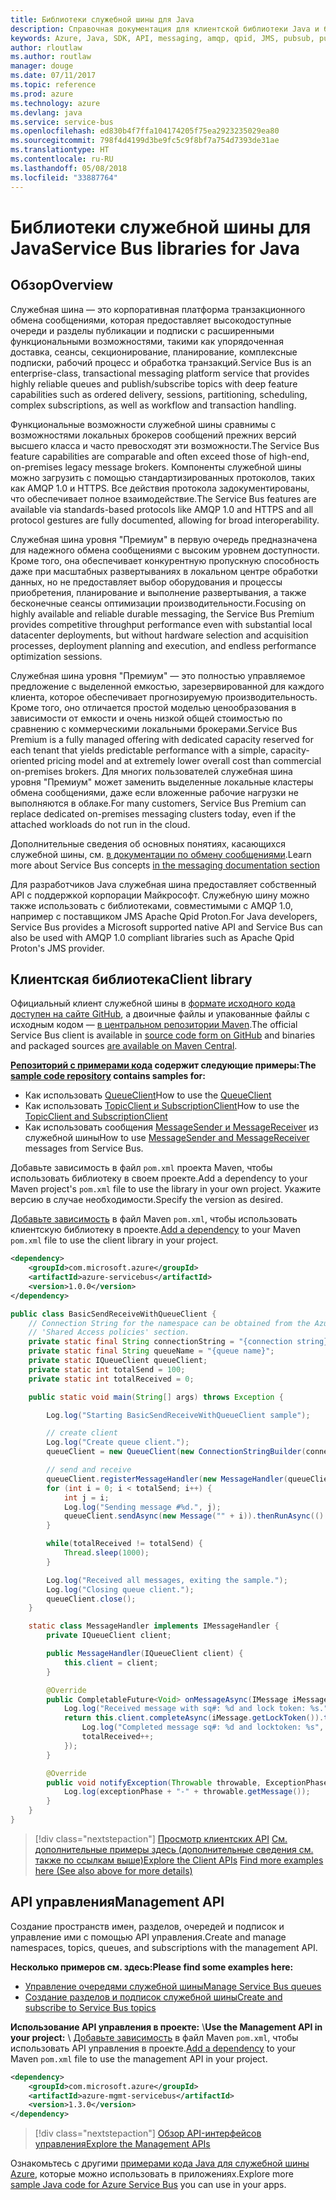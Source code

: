 ```yaml
---
title: Библиотеки служебной шины для Java
description: Справочная документация для клиентской библиотеки Java и библиотек управления служебной шины
keywords: Azure, Java, SDK, API, messaging, amqp, qpid, JMS, pubsub, pub-sub, message broker
author: rloutlaw
ms.author: routlaw
manager: douge
ms.date: 07/11/2017
ms.topic: reference
ms.prod: azure
ms.technology: azure
ms.devlang: java
ms.service: service-bus
ms.openlocfilehash: ed830b4f7ffa104174205f75ea2923235029ea80
ms.sourcegitcommit: 798f4d4199d3be9fc5c9f8bf7a754d7393de31ae
ms.translationtype: HT
ms.contentlocale: ru-RU
ms.lasthandoff: 05/08/2018
ms.locfileid: "33887764"
---
```

# <a name="service-bus-libraries-for-java"></a><span data-ttu-id="fcb51-104">Библиотеки служебной шины для Java</span><span class="sxs-lookup"><span data-stu-id="fcb51-104">Service Bus libraries for Java</span></span>

## <a name="overview"></a><span data-ttu-id="fcb51-105">Обзор</span><span class="sxs-lookup"><span data-stu-id="fcb51-105">Overview</span></span>

<span data-ttu-id="fcb51-106">Служебная шина — это корпоративная платформа транзакционного обмена сообщениями, которая предоставляет высокодоступные очереди и разделы публикации и подписки с расширенными функциональными возможностями, такими как упорядоченная доставка, сеансы, секционирование, планирование, комплексные подписки, рабочий процесс и обработка транзакций.</span><span class="sxs-lookup"><span data-stu-id="fcb51-106">Service Bus is an enterprise-class, transactional messaging platform service that provides highly reliable queues and publish/subscribe topics with deep feature capabilities such as ordered delivery, sessions, partitioning, scheduling, complex subscriptions, as well as workflow and transaction handling.</span></span>

<span data-ttu-id="fcb51-107">Функциональные возможности служебной шины сравнимы с возможностями локальных брокеров сообщений прежних версий высшего класса и часто превосходят эти возможности.</span><span class="sxs-lookup"><span data-stu-id="fcb51-107">The Service Bus feature capabilities are comparable and often exceed those of high-end, on-premises legacy message brokers.</span></span> <span data-ttu-id="fcb51-108">Компоненты служебной шины можно загрузить с помощью стандартизированных протоколов, таких как AMQP 1.0 и HTTPS. Все действия протокола задокументированы, что обеспечивает полное взаимодействие.</span><span class="sxs-lookup"><span data-stu-id="fcb51-108">The Service Bus features are available via standards-based protocols like AMQP 1.0 and HTTPS and all protocol gestures are fully documented, allowing for broad interoperability.</span></span> 

<span data-ttu-id="fcb51-109">Служебная шина уровня "Премиум" в первую очередь предназначена для надежного обмена сообщениями с высоким уровнем доступности. Кроме того, она обеспечивает конкурентную пропускную способность даже при масштабных развертываниях в локальном центре обработки данных, но не предоставляет выбор оборудования и процессы приобретения, планирование и выполнение развертывания, а также бесконечные сеансы оптимизации производительности.</span><span class="sxs-lookup"><span data-stu-id="fcb51-109">Focusing on highly available and reliable durable messaging, the Service Bus Premium provides competitive throughput performance even with substantial local datacenter deployments, but without hardware selection and acquisition processes, deployment planning and execution, and endless performance optimization sessions.</span></span> 

<span data-ttu-id="fcb51-110">Служебная шина уровня "Премиум" — это полностью управляемое предложение с выделенной емкостью, зарезервированной для каждого клиента, которое обеспечивает прогнозируемую производительность. Кроме того, оно отличается простой моделью ценообразования в зависимости от емкости и очень низкой общей стоимостью по сравнению с коммерческими локальными брокерами.</span><span class="sxs-lookup"><span data-stu-id="fcb51-110">Service Bus Premium is a fully managed offering with dedicated capacity reserved for each tenant that yields predictable performance with a simple, capacity-oriented pricing model and at extremely lower overall cost than commercial on-premises brokers.</span></span> <span data-ttu-id="fcb51-111">Для многих пользователей служебная шина уровня "Премиум" может заменить выделенные локальные кластеры обмена сообщениями, даже если вложенные рабочие нагрузки не выполняются в облаке.</span><span class="sxs-lookup"><span data-stu-id="fcb51-111">For many customers, Service Bus Premium can replace dedicated on-premises messaging clusters today, even if the attached workloads do not run in the cloud.</span></span> 

<span data-ttu-id="fcb51-112">Дополнительные сведения об основных понятиях, касающихся служебной шины, см. [в документации по обмену сообщениями](https://docs.microsoft.com/azure/service-bus-messaging/).</span><span class="sxs-lookup"><span data-stu-id="fcb51-112">Learn more about Service Bus concepts [in the messaging documentation section](https://docs.microsoft.com/azure/service-bus-messaging/)</span></span> 

<span data-ttu-id="fcb51-113">Для разработчиков Java служебная шина предоставляет собственный API с поддержкой корпорации Майкрософт. Служебную шину можно также использовать с библиотеками, совместимыми с AMQP 1.0, например с поставщиком JMS Apache Qpid Proton.</span><span class="sxs-lookup"><span data-stu-id="fcb51-113">For Java developers, Service Bus provides a Microsoft supported native API and Service Bus can also be used with AMQP 1.0 compliant libraries such as Apache Qpid Proton's JMS provider.</span></span>

## <a name="client-library"></a><span data-ttu-id="fcb51-114">Клиентская библиотека</span><span class="sxs-lookup"><span data-stu-id="fcb51-114">Client library</span></span>

<span data-ttu-id="fcb51-115">Официальный клиент служебной шины в [формате исходного кода доступен на сайте GitHub](https://github.com/azure/azure-service-bus-java), а двоичные файлы и упакованные файлы с исходным кодом — [в центральном репозитории Maven](http://search.maven.org/#search%7Cga%7C1%7Ca%3A%22azure-servicebus%22).</span><span class="sxs-lookup"><span data-stu-id="fcb51-115">The official Service Bus client is available in [source code form on GitHub](https://github.com/azure/azure-service-bus-java) and binaries and packaged sources [are available on Maven Central](http://search.maven.org/#search%7Cga%7C1%7Ca%3A%22azure-servicebus%22).</span></span>

<span data-ttu-id="fcb51-116">**[Репозиторий с примерами кода](https://github.com/Azure/azure-service-bus/blob/master/samples/Java/) содержит следующие примеры:**</span><span class="sxs-lookup"><span data-stu-id="fcb51-116">**The [sample code repository](https://github.com/Azure/azure-service-bus/blob/master/samples/Java/) contains samples for:**</span></span>
* <span data-ttu-id="fcb51-117">Как использовать [QueueClient](https://github.com/Azure/azure-service-bus/blob/master/samples/Java/src/com/microsoft/azure/servicebus/samples/BasicSendReceiveWithQueueClient.java)</span><span class="sxs-lookup"><span data-stu-id="fcb51-117">How to use the [QueueClient](https://github.com/Azure/azure-service-bus/blob/master/samples/Java/src/com/microsoft/azure/servicebus/samples/BasicSendReceiveWithQueueClient.java)</span></span>
* <span data-ttu-id="fcb51-118">Как использовать [TopicClient и SubscriptionClient](https://github.com/Azure/azure-service-bus/blob/master/samples/Java/src/com/microsoft/azure/servicebus/samples/BasicSendReceiveWithTopicSubscriptionClient.java)</span><span class="sxs-lookup"><span data-stu-id="fcb51-118">How to use the [TopicClient and SubscriptionClient](https://github.com/Azure/azure-service-bus/blob/master/samples/Java/src/com/microsoft/azure/servicebus/samples/BasicSendReceiveWithTopicSubscriptionClient.java)</span></span>
* <span data-ttu-id="fcb51-119">Как использовать сообщения [MessageSender и MessageReceiver](https://github.com/Azure/azure-service-bus/blob/master/samples/Java/src/com/microsoft/azure/servicebus/samples/SendReceiveWithMessageSenderReceiver.java) из служебной шины</span><span class="sxs-lookup"><span data-stu-id="fcb51-119">How to use [MessageSender and MessageReceiver](https://github.com/Azure/azure-service-bus/blob/master/samples/Java/src/com/microsoft/azure/servicebus/samples/SendReceiveWithMessageSenderReceiver.java) messages from Service Bus.</span></span>

<span data-ttu-id="fcb51-120">Добавьте зависимость в файл `pom.xml` проекта Maven, чтобы использовать библиотеку в своем проекте.</span><span class="sxs-lookup"><span data-stu-id="fcb51-120">Add a dependency to your Maven project's `pom.xml` file to use the library in your own project.</span></span> <span data-ttu-id="fcb51-121">Укажите версию в случае необходимости.</span><span class="sxs-lookup"><span data-stu-id="fcb51-121">Specify the version as desired.</span></span>

<span data-ttu-id="fcb51-122">[Добавьте зависимость](https://maven.apache.org/guides/getting-started/index.html#How_do_I_use_external_dependencies) в файл Maven `pom.xml`, чтобы использовать клиентскую библиотеку в проекте.</span><span class="sxs-lookup"><span data-stu-id="fcb51-122">[Add a dependency](https://maven.apache.org/guides/getting-started/index.html#How_do_I_use_external_dependencies) to your Maven `pom.xml` file to use the client library in your project.</span></span>

```XML
<dependency>
    <groupId>com.microsoft.azure</groupId>
    <artifactId>azure-servicebus</artifactId>
    <version>1.0.0</version>
</dependency>
```

```java
public class BasicSendReceiveWithQueueClient {
    // Connection String for the namespace can be obtained from the Azure portal under the
    // 'Shared Access policies' section.
    private static final String connectionString = "{connection string}";
    private static final String queueName = "{queue name}";
    private static IQueueClient queueClient;
    private static int totalSend = 100;
    private static int totalReceived = 0;

    public static void main(String[] args) throws Exception {

        Log.log("Starting BasicSendReceiveWithQueueClient sample");

        // create client
        Log.log("Create queue client.");
        queueClient = new QueueClient(new ConnectionStringBuilder(connectionString, queueName), ReceiveMode.PeekLock);

        // send and receive
        queueClient.registerMessageHandler(new MessageHandler(queueClient), new MessageHandlerOptions(1, false, Duration.ofMinutes(1)));
        for (int i = 0; i < totalSend; i++) {
            int j = i;
            Log.log("Sending message #%d.", j);
            queueClient.sendAsync(new Message("" + i)).thenRunAsync(() -> { Log.log("Sent message #%d.", j);});
        }

        while(totalReceived != totalSend) {
            Thread.sleep(1000);
        }

        Log.log("Received all messages, exiting the sample.");
        Log.log("Closing queue client.");
        queueClient.close();
    }

    static class MessageHandler implements IMessageHandler {
        private IQueueClient client;

        public MessageHandler(IQueueClient client) {
            this.client = client;
        }

        @Override
        public CompletableFuture<Void> onMessageAsync(IMessage iMessage) {
            Log.log("Received message with sq#: %d and lock token: %s.", iMessage.getSequenceNumber(), iMessage.getLockToken());
            return this.client.completeAsync(iMessage.getLockToken()).thenRunAsync(() -> {
                Log.log("Completed message sq#: %d and locktoken: %s", iMessage.getSequenceNumber(), iMessage.getLockToken());
                totalReceived++;
            });
        }

        @Override
        public void notifyException(Throwable throwable, ExceptionPhase exceptionPhase) {
            Log.log(exceptionPhase + "-" + throwable.getMessage());
        }
    }
}
```

> [!div class="nextstepaction"]
> <span data-ttu-id="fcb51-123">[Просмотр клиентских API](/java/api/overview/azure/servicebus/client)
> [См. дополнительные примеры здесь (дополнительные сведения см. также по ссылкам выше)](https://github.com/Azure/azure-service-bus/blob/master/samples/Java/)</span><span class="sxs-lookup"><span data-stu-id="fcb51-123">[Explore the Client APIs](/java/api/overview/azure/servicebus/client)
[Find more examples here (See also above for more details)](https://github.com/Azure/azure-service-bus/blob/master/samples/Java/)</span></span>

## <a name="management-api"></a><span data-ttu-id="fcb51-124">API управления</span><span class="sxs-lookup"><span data-stu-id="fcb51-124">Management API</span></span>

<span data-ttu-id="fcb51-125">Создание пространств имен, разделов, очередей и подписок и управление ими с помощью API управления.</span><span class="sxs-lookup"><span data-stu-id="fcb51-125">Create and manage namespaces, topics, queues, and subscriptions with the management API.</span></span>

<span data-ttu-id="fcb51-126">**Несколько примеров см. здесь:**</span><span class="sxs-lookup"><span data-stu-id="fcb51-126">**Please find some examples here:**</span></span>
* [<span data-ttu-id="fcb51-127">Управление очередями служебной шины</span><span class="sxs-lookup"><span data-stu-id="fcb51-127">Manage Service Bus queues</span></span>](https://github.com/Azure-Samples/service-bus-java-manage-queue-with-basic-features)
* [<span data-ttu-id="fcb51-128">Создание разделов и подписок служебной шины</span><span class="sxs-lookup"><span data-stu-id="fcb51-128">Create and subscribe to Service Bus topics</span></span>](https://github.com/Azure-Samples/service-bus-java-manage-publish-subscribe-with-basic-features)

<span data-ttu-id="fcb51-129">**Использование API управления в проекте:**
\\</span><span class="sxs-lookup"><span data-stu-id="fcb51-129">**Use the Management API in your project:**
\\</span></span>
<span data-ttu-id="fcb51-130">[Добавьте зависимость](https://maven.apache.org/guides/getting-started/index.html#How_do_I_use_external_dependencies) в файл Maven `pom.xml`, чтобы использовать API управления в проекте.</span><span class="sxs-lookup"><span data-stu-id="fcb51-130">[Add a dependency](https://maven.apache.org/guides/getting-started/index.html#How_do_I_use_external_dependencies) to your Maven `pom.xml` file to use the management API in your project.</span></span>  

```XML
<dependency>
    <groupId>com.microsoft.azure</groupId>
    <artifactId>azure-mgmt-servicebus</artifactId>
    <version>1.3.0</version>
</dependency>
```

> [!div class="nextstepaction"]
> [<span data-ttu-id="fcb51-131">Обзор API-интерфейсов управления</span><span class="sxs-lookup"><span data-stu-id="fcb51-131">Explore the Management APIs</span></span>](/java/api/overview/azure/servicebus/management)

<span data-ttu-id="fcb51-132">Ознакомьтесь с другими [примерами кода Java для служебной шины Azure](https://azure.microsoft.com/resources/samples/?platform=java&term=bus), которые можно использовать в приложениях.</span><span class="sxs-lookup"><span data-stu-id="fcb51-132">Explore more [sample Java code for Azure Service Bus](https://azure.microsoft.com/resources/samples/?platform=java&term=bus) you can use in your apps.</span></span>
